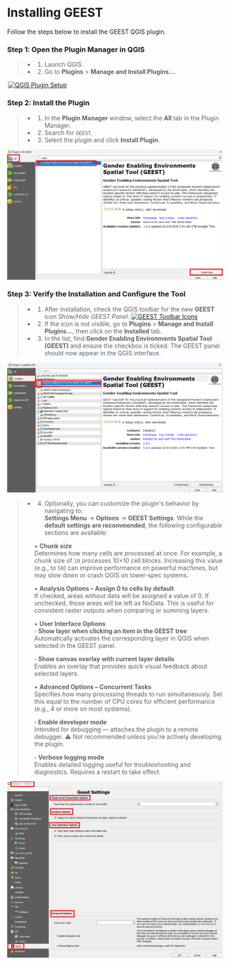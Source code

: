 # Installing GEEST

Follow the steps below to install the GEEST QGIS plugin.

### Step 1: Open the Plugin Manager in QGIS

> - 1. Launch QGIS.
> - 2. Go to **Plugins** > **Manage and Install Plugins…**.

<a href="https://raw.githubusercontent.com/worldbank/GEEST/main/docs/images/new%20images/plugins.JPG" target="_blank">
  <img src="https://raw.githubusercontent.com/worldbank/GEEST/main/docs/images/new%20images/plugins.JPG" alt="QGIS Plugin Setup" width="500" style="display: block; margin-left: auto; margin-right: auto;" title="Click to enlarge">
</a>

### Step 2: Install the Plugin

> - 1. In the **Plugin Manager** window, select the **All** tab in the Plugin Manager.
> - 2. Search for `GEEST`.
> - 3. Select the plugin and click **Install Plugin**.

<a href="https://raw.githubusercontent.com/worldbank/GEEST/main/docs/images/new%20images/Install_page_plugin.png" target="_blank">
  <img src="https://raw.githubusercontent.com/worldbank/GEEST/main/docs/images/new%20images/Install_page_plugin.png" alt="QGIS Plugin Installation" width="600" style="display: block; margin-left: auto; margin-right: auto;" title="Click to enlarge">
</a>

### Step 3: Verify the Installation and Configure the Tool

> - 1. After installation, check the QGIS toolbar for the new **GEEST** icon *Show/Hide GEEST Panel*. [![GEEST Toolbar Icons](https://raw.githubusercontent.com/worldbank/GEEST/main/docs/images/new%20images/icons.jpg)](https://raw.githubusercontent.com/worldbank/GEEST/main/docs/images/new%20images/icons.jpg "Click to enlarge")
> - 2. If the icon is not visible, go to **Plugins** > **Manage and Install Plugins…**, then click on the **Installed** tab.
> - 3. In the list, find **Gender Enabling Environments Spatial Tool (GEEST)** and ensure the checkbox is ticked. The GEEST panel should now appear in the QGIS interface.

<p align="center">
  <a href="https://raw.githubusercontent.com/worldbank/GEEST/main/docs/images/new%20images/Install_page_show.png" target="_blank">
    <img src="https://raw.githubusercontent.com/worldbank/GEEST/main/docs/images/new%20images/Install_page_show.png" alt="QGIS Plugin Installation" width="600" title="Click to enlarge">
  </a>
</p>

> - 4. Optionally, you can customize the plugin's behavior by navigating to:  
>   **Settings Menu** → **Options** → **GEEST Settings**. While the **default settings are recommended**, the following configurable sections are available:  
>
>   ▪︎ **Chunk size**  
>   Determines how many cells are processed at once. For example, a chunk size of `10` processes 10×10 cell blocks. Increasing this value (e.g., to `50`) can improve performance on powerful machines, but may slow down or crash QGIS on lower-spec systems.  
>
>   ▪︎ **Analysis Options – Assign 0 to cells by default**  
>   If checked, areas without data will be assigned a value of 0. If unchecked, those areas will be left as NoData. This is useful for consistent raster outputs when comparing or summing layers.  
>
>   ▪︎ **User Interface Options**  
>   ▫︎ **Show layer when clicking an item in the GEEST tree**  
>   Automatically activates the corresponding layer in QGIS when selected in the GEEST panel.  
>
>   ▫︎ **Show canvas overlay with current layer details**  
>   Enables an overlay that provides quick visual feedback about selected layers.  
>
>   ▪︎ **Advanced Options – Concurrent Tasks**  
>   Specifies how many processing threads to run simultaneously. Set this equal to the number of CPU cores for efficient performance (e.g., 4 or more on most systems).  
>
>   ▫︎ **Enable developer mode**  
>   Intended for debugging — attaches the plugin to a remote debugger. ⚠️ Not recommended unless you're actively developing the plugin.  
>
>   ▫︎ **Verbose logging mode**  
>   Enables detailed logging useful for troubleshooting and diagnostics. Requires a restart to take effect.  

<a href="https://raw.githubusercontent.com/worldbank/GEEST/main/docs/images/new%20images/Install_page_settings.png" target="_blank">
  <img src="https://raw.githubusercontent.com/worldbank/GEEST/main/docs/images/new%20images/Install_page_settings.png" alt="GEEST Settings" width="600" style="display: block; margin-left: auto; margin-right: auto;" title="Click to enlarge">
</a>



